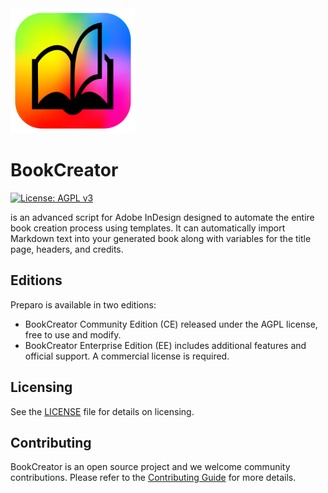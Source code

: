 <img src="docs/images/automaticbook-logo.png" alt="Mon logo" width="200"/>

# BookCreator

[![License: AGPL v3](https://img.shields.io/badge/License-AGPL%20v3-blue.svg)](https://www.gnu.org/licenses/agpl-3.0)

is an advanced script for Adobe InDesign designed to automate the entire book creation process using templates. It can automatically import Markdown text into your generated book along with variables for the title page, headers, and credits.

## Editions

Preparo is available in two editions:
- BookCreator Community Edition (CE) released under the AGPL license, free to use and modify.
- BookCreator Enterprise Edition (EE) includes additional features and official support. A commercial license is required.

## Licensing
See the [LICENSE](LICENSE) file for details on licensing.

## Contributing
BookCreator is an open source project and we welcome community contributions.
Please refer to the [Contributing Guide](CONTRIBUTING.md) for more details.
